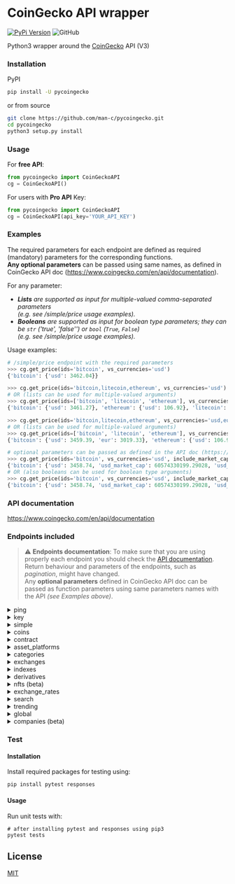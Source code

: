 # CoinGecko API wrapper
[![PyPi Version](https://img.shields.io/pypi/v/pycoingecko.svg)](https://pypi.python.org/pypi/pycoingecko/)
![GitHub](https://img.shields.io/github/license/man-c/pycoingecko)

Python3 wrapper around the [CoinGecko](https://www.coingecko.com/) API (V3)

### Installation
PyPI
```bash
pip install -U pycoingecko
```
or from source
```bash
git clone https://github.com/man-c/pycoingecko.git
cd pycoingecko
python3 setup.py install
```

### Usage

For **free API**:
```python
from pycoingecko import CoinGeckoAPI
cg = CoinGeckoAPI()
```

For users with **Pro API** Key:
```python
from pycoingecko import CoinGeckoAPI
cg = CoinGeckoAPI(api_key='YOUR_API_KEY')
```

### Examples
The required parameters for each endpoint are defined as required (mandatory) parameters for the corresponding functions.\
**Any optional parameters** can be passed using same names, as defined in CoinGecko API doc (https://www.coingecko.com/en/api/documentation).

For any parameter:
- ***Lists** are supported as input for multiple-valued comma-separated parameters\
  (e.g. see /simple/price usage examples).*
- ***Booleans** are supported as input for boolean type parameters; they can be `str` ('true', 'false'') or `bool` (`True`, `False`)\
  (e.g. see /simple/price usage examples).*

Usage examples:
```python
# /simple/price endpoint with the required parameters
>>> cg.get_price(ids='bitcoin', vs_currencies='usd')
{'bitcoin': {'usd': 3462.04}}

>>> cg.get_price(ids='bitcoin,litecoin,ethereum', vs_currencies='usd')
# OR (lists can be used for multiple-valued arguments)
>>> cg.get_price(ids=['bitcoin', 'litecoin', 'ethereum'], vs_currencies='usd')
{'bitcoin': {'usd': 3461.27}, 'ethereum': {'usd': 106.92}, 'litecoin': {'usd': 32.72}}

>>> cg.get_price(ids='bitcoin,litecoin,ethereum', vs_currencies='usd,eur')
# OR (lists can be used for multiple-valued arguments)
>>> cg.get_price(ids=['bitcoin', 'litecoin', 'ethereum'], vs_currencies=['usd', 'eur'])
{'bitcoin': {'usd': 3459.39, 'eur': 3019.33}, 'ethereum': {'usd': 106.91, 'eur': 93.31}, 'litecoin': {'usd': 32.72, 'eur': 28.56}}

# optional parameters can be passed as defined in the API doc (https://www.coingecko.com/api/docs/v3)
>>> cg.get_price(ids='bitcoin', vs_currencies='usd', include_market_cap='true', include_24hr_vol='true', include_24hr_change='true', include_last_updated_at='true')
{'bitcoin': {'usd': 3458.74, 'usd_market_cap': 60574330199.29028, 'usd_24h_vol': 4182664683.6247883, 'usd_24h_change': 1.2295378479069035, 'last_updated_at': 1549071865}}
# OR (also booleans can be used for boolean type arguments)
>>> cg.get_price(ids='bitcoin', vs_currencies='usd', include_market_cap=True, include_24hr_vol=True, include_24hr_change=True, include_last_updated_at=True)
{'bitcoin': {'usd': 3458.74, 'usd_market_cap': 60574330199.29028, 'usd_24h_vol': 4182664683.6247883, 'usd_24h_change': 1.2295378479069035, 'last_updated_at': 1549071865}}
```

### API documentation
https://www.coingecko.com/en/api/documentation

### Endpoints included
> :warning: **Endpoints documentation**: To make sure that you are using properly each endpoint you should check the [API documentation](https://www.coingecko.com/en/api/documentation). Return behaviour and parameters of the endpoints, such as *pagination*, might have changed. <br> Any **optional parameters** defined in CoinGecko API doc can be passed as function parameters using same parameters names with the API *(see Examples above)*.
<details><summary>ping</summary>
<p>

* **/ping** (Check API server status)
  ```python
  cg.ping()
  ```
</details>

<details><summary>key</summary>
<p>

* [Pro API] 💼 **/key** (Monitor your account's API usage, including rate limits, monthly total credits, remaining credits, and more)
  ```python
  cg.key()
  ```
</details>

<details><summary>simple</summary>
<p>

* **/simple/price** (Get the current price of any cryptocurrencies in any other supported currencies that you need)
  ```python
  cg.get_price()
  ```
* **/simple/token_price/{id}** (Get current price of tokens (using contract addresses) for a given platform in any other currency that you need)
  ```python
  cg.get_token_price()
  ```
* **/simple/supported_vs_currencies** (Get list of supported_vs_currencies)
  ```python
  cg.get_supported_vs_currencies()
  ```
</details>

<details><summary>coins</summary>
<p>

* **/coins/list** (List all supported coins id, name and symbol (no pagination required))
  ```python
  cg.get_coins_list()
  ```

* [Pro API] 💼 **/coins/top_gainers_losers** (Query the top 30 coins with largest price gain and loss by a specific time duration)
  ```python
  cg.get_coin_top_gainers_losers()
  ```

* [Pro API] 💼 **/coins/list/new** (Query the latest 200 coins that recently listed on CoinGecko)
  ```python
  cg.get_coins_list_new()
  ```

* **/coins/markets** (List all supported coins price, market cap, volume, and market related data)
  ```python 
  cg.get_coins_markets()
  ```
* **/coins/{id}** (Get current data (name, price, market, ... including exchange tickers) for a coin)
  ```python 
  cg.get_coin_by_id()
  ```
* **/coins/{id}/tickers** (Get coin tickers (paginated to 100 items))
  ```python 
  cg.get_coin_ticker_by_id()
  ```
* **/coins/{id}/history** (Get historical data (name, price, market, stats) at a given date for a coin)
  ```python 
  cg.get_coin_history_by_id()
  ```
* **/coins/{id}/market_chart** (Get historical market data include price, market cap, and 24h volume (granularity auto))
  ```python 
  cg.get_coin_market_chart_by_id()
  ```
* **/coins/{id}/market_chart/range** (Get historical market data include price, market cap, and 24h volume within a range of timestamp (granularity auto))
  ```python 
  cg.get_coin_market_chart_range_by_id()
  ```

[//]: # (* **/coins/{id}/status_updates** &#40;Get status updates for a given coin &#40;beta&#41;&#41;)

[//]: # (  ```python)

[//]: # (  cg.get_coin_status_updates_by_id&#40;&#41;)

[//]: # (  ```)
* **/coins/{id}/ohlc** (Get the OHLC chart (Open, High, Low, Close) of a coin based on particular coin id)
  ```python
  cg.get_coin_ohlc_by_id()
  ```

* [Pro API] 💼 **/coins/{id}/ohlc/range** (Get the OHLC chart (Open, High, Low, Close) of a coin within a range of timestamp based on particular coin id)
  ```python
  cg.get_coin_ohlc_by_id_range()
  ```

* [Pro API] 👑 **/coins/{id}/circulating_supply_chart** (Query historical circulating supply of a coin by number of days away from now based on provided coin id)
  ```python
  cg.get_coin_circulating_supply_chart()
  ```

* [Pro API] 👑 **/coins/{id}/circulating_supply_chart/range** (Query historical circulating supply of a coin, within a range of timestamp based on the provided coin id)
  ```python
  cg.get_coin_circulating_supply_chart_range()
  ```

* [Pro API] 👑 **/coins/{id}/total_supply_chart** (Query historical total supply of a coin by number of days away from now based on provided coin id)
  ```python
  cg.get_coin_total_supply_chart()
  ```

* [Pro API] 👑 **/coins/{id}/total_supply_chart/range** (Query historical total supply of a coin, within a range of timestamp based on the provided coin id)
  ```python
  cg.get_coin_total_supply_chart_range()
  ```

</details>


<details><summary>contract</summary>
<p>

* **/coins/{id}/contract/{contract_address}** (Get coin info from contract address)
  ```python
  cg.get_coin_info_from_contract_address_by_id()
  ```
* **/coins/{id}/contract/{contract_address}/market_chart/** (Get historical market data include price, market cap, and 24h volume (granularity auto) from a contract address)
  ```python
  cg.get_coin_market_chart_from_contract_address_by_id()
  ```
* **/coins/{id}/contract/{contract_address}/market_chart/range** (Get historical market data include price, market cap, and 24h volume within a range of timestamp (granularity auto) from a contract address)
  ```python
  cg.get_coin_market_chart_range_from_contract_address_by_id()
  ```
</details>

<details><summary>asset_platforms</summary>
<p>

* **/asset_platforms** (List all asset platforms (Blockchain networks))
  ```python
  cg.get_asset_platforms()
  ```

* [Pro API] 👑 **/token_lists/{asset_platform_id}/all.json** (Get full list of tokens of a blockchain network (asset platform) that is supported by Ethereum token list standard)
  ```python
  cg.get_asset_platform_by_id()
  ```

</details>

<details><summary>categories</summary>
<p>

* **/coins/categories/list** (List all categories)
  ```python
  cg.get_coins_categories_list()
  ```
* **coins/categories** (List all categories with market data)
  ```python
  cg.get_coins_categories()
  ```
</details>

<details><summary>exchanges</summary>
<p>

* **/exchanges** (List all exchanges)
  ```python
  cg.get_exchanges_list()
  ```
* **/exchanges/list** (List all supported markets id and name (no pagination required))
  ```python
  cg.get_exchanges_id_name_list()
  ```
* **/exchanges/{id}** (Get exchange volume in BTC and top 100 tickers only)
  ```python
  cg.get_exchanges_by_id()
  ```
* **/exchanges/{id}/tickers** (Get exchange tickers (paginated, 100 tickers per page))
  ```python
  cg.get_exchanges_tickers_by_id()
  ```

[//]: # (* **/exchanges/{id}/status_updates** &#40;Get status updates for a given exchange &#40;beta&#41;&#41;)

[//]: # (  ```python)

[//]: # (  cg.get_exchanges_status_updates_by_id&#40;&#41;)

[//]: # (  ```)
* **/exchanges/{id}/volume_chart** (Get volume_chart data for a given exchange)
  ```python
  cg.get_exchanges_volume_chart_by_id()
  ```

* [Pro API] 💼 **/exchanges/{id}/volume_chart/range** (Query the historical volume chart data in BTC by specifying date range in UNIX based on exchange’s id)
  ```python
  cg.get_exchanges_volume_chart_by_id_within_time_range()
  ```  

</details>

[//]: # (<details><summary>finance</summary>)

[//]: # (<p>)

[//]: # ()
[//]: # (* **/finance_platforms** &#40;List all finance platforms&#41;)

[//]: # (  ```python)

[//]: # (  cg.get_finance_platforms&#40;&#41;)

[//]: # (  ```)

[//]: # (* **/finance_products** &#40;List all finance products&#41;)

[//]: # (  ```python)

[//]: # (  cg.get_finance_products&#40;&#41;)

[//]: # (  ```)

[//]: # (</details>)

<details><summary>indexes</summary>
<p>

* **/indexes** (List all market indexes)
```python
cg.get_indexes()
```
* **/indexes/{market_id}/{id}** (Get market index by market id and index id)
```python
cg.get_indexes_by_market_id_and_index_id()
```
* **/indexes/list** (List market indexes id and name)
```python
cg.get_indexes_list()
```
</details>

<details><summary>derivatives</summary>
<p>

* **/derivatives** (List all derivative tickers)
  ```python
  cg.get_derivatives()
  ```
* **/derivatives/exchanges** (List all derivative exchanges)
  ```python
  cg.get_derivatives_exchanges()
  ```
* **/derivatives/exchanges/{id}** (Show derivative exchange data)
  ```python
  cg.get_derivatives_exchanges_by_id()
  ```
* **/derivatives/exchanges/list** (List all derivative exchanges name and identifier)
  ```python
  cg.get_derivatives_exchanges_list()
  ```
</details>

<details><summary>nfts (beta)</summary>
<p>

* **/nfts/list** (List all supported NFT ids, paginated by 100 items per page, paginated to 100 items)
  ```python
  cg.get_nfts_list()
  ```
* **/nfts/{id}** (Get current data (name, price_floor, volume_24h ...) for an NFT collection. native_currency (string) is only a representative of the currency.)
  ```python
  cg.get_nfts_by_id()
  ```
* **/nfts/{asset_platform_id}/contract/{contract_address}** (Get current data (name, price_floor, volume_24h ...) for an NFT collection. native_currency (string) is only a representative of the currency)
  ```python
  cg.get_nfts_collection_by_asset_platform_id_and_contract_address()
  ```

* [Pro API] 💼 **/nfts/markets** (Query all the supported NFT collections with floor price, market cap, volume and market related data on CoinGecko)
  ```python
  cg.get_nfts_markets()
  ```

* [Pro API] 💼 **/nfts/{id}/market_chart** (Query historical market data of a NFT collection, including floor price, market cap, and 24h volume, by number of days away from now)
  ```python
  cg.get_nfts_market_chart_by_id()
  ```

* [Pro API] 💼 **/nfts/{asset_platform_id}/contract/{contract_address}/market_chart** (Query historical market data of a NFT collection, including floor price, market cap, and 24h volume, by number of days away from now based on the provided contract address)
  ```python
  cg.get_ntfs_market_chart_by_asset_platform_id_and_contract_address()
  ```

* [Pro API] 💼 **/nfts/{id}/tickers** (Query the latest floor price and 24h volume of a NFT collection, on each NFT marketplace, e.g. OpenSea and LooksRare)
  ```python
  cg.get_nfts_tickers_by_id()
  ```

</details>

[//]: # (<details><summary>status_updates</summary>)

[//]: # (<p>)

[//]: # ()
[//]: # (* **/status_updates** &#40;List all status_updates with data &#40;description, category, created_at, user, user_title and pin&#41;&#41;)

[//]: # (  ```python)

[//]: # (  cg.get_status_updates&#40;&#41;)

[//]: # (  ```)

[//]: # (</details>)

[//]: # (<details><summary>events</summary>)

[//]: # (<p>)

[//]: # ()
[//]: # (* **/events** &#40;Get events, paginated by 100&#41;)

[//]: # (  ```python)

[//]: # (  cg.get_events&#40;&#41;)

[//]: # (  ```)

[//]: # (* **/events/countries** &#40;Get list of event countries&#41;)

[//]: # (  ```python)

[//]: # (  cg.get_events_countries&#40;&#41;)

[//]: # (  ```)

[//]: # (* **/events/types** &#40;Get list of events types&#41;)

[//]: # (  ```python)

[//]: # (  cg.get_events_types&#40;&#41;)

[//]: # (  ```)

[//]: # (</details>)

<details><summary>exchange_rates</summary>
<p>

* **/exchange_rates** (Get BTC-to-Currency exchange rates)
  ```python
  cg.get_exchange_rates()
  ```
</details>

<details><summary>search</summary>
<p>

* **/search** (Search for coins, categories and markets on CoinGecko)
  ```python
  cg.search()
  ```
</details>

<details><summary>trending</summary>
<p>

* **/search/trending** (Get trending search coins (Top-7) on CoinGecko in the last 24 hours)
  ```python
  cg.get_search_trending()
  ```
</details>

<details><summary>global</summary>
<p>

* **/global** (Get cryptocurrency global data)
    ```python
    cg.get_global()
    ```
* **/global/decentralized_finance_defi** 
  
   _Get cryptocurrency global decentralized finance(defi) data_
    ```python
    cg.get_global_decentralized_finance_defi()
    ```

* [Pro API] 💼 **/global/market_cap_chart**

  _Query historical global market cap and volume data by number of days away from now)_
  ```python
  cg.get_global_market_cap_chart()
  ```

</details>

<details><summary>companies (beta)</summary>
<p>

* **/companies/public_treasury/{coin_id}** 
  
   _Query public companies’ bitcoin or ethereum holdings_
    ```python
    cg.get_companies_public_treasury_by_coin_id()
    ```
</details>

### Test

#### Installation
Install required packages for testing using:
```bash
pip install pytest responses
```

#### Usage

Run unit tests with:

```
# after installing pytest and responses using pip3
pytest tests
```

## License
[MIT](https://choosealicense.com/licenses/mit/)
